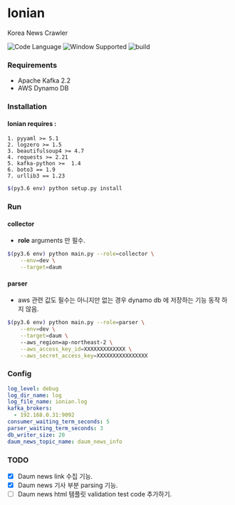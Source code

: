 
# **Ionian**
Korea News Crawler

![Code Language](https://img.shields.io/badge/python-3.6-blue.svg) ![Window Supported](https://img.shields.io/badge/windows-not%20supported-red.svg) ![build](https://img.shields.io/circleci/token/YOURTOKEN/project/github/RedSparr0w/node-csgo-parser/master.svg)
   

### Requirements

- Apache Kafka 2.2
- AWS Dynamo DB 

### Installation
    
#### Ionian requires :
    1. pyyaml >= 5.1
    2. logzero >= 1.5
    3. beautifulsoup4 >= 4.7
    4. requests >= 2.21
    5. kafka-python >=  1.4
    6. boto3 == 1.9
    7. urllib3 == 1.23
   
 ```bash
$(py3.6 env) python setup.py install 
``` 

### Run
#### collector
- **role** arguments 만 필수.
```bash
$(py3.6 env) python main.py --role=collector \
    --env=dev \
    --target=daum
```

#### parser
- aws 관련 값도 필수는 아니지만 없는 경우 dynamo db 에 저장하는 기능 동작 하지 않음.
```bash
$(py3.6 env) python main.py --role=parser \
    --env=dev \
    --target=daum \ 
    --aws_region=ap-northeast-2 \
    --aws_access_key_id=XXXXXXXXXXXXX \
    --aws_secret_access_key=XXXXXXXXXXXXXXXX
```

### Config
```yaml
log_level: debug
log_dir_name: log
log_file_name: ionian.log
kafka_brokers:
  - 192.168.0.31:9092
consumer_waiting_term_seconds: 5
parser_waiting_term_seconds: 3
db_writer_size: 20
daum_news_topic_name: daum_news_info
```

### TODO
- [X] Daum news link 수집 기능.
- [X] Daum news 기사 부분 parsing 기능.
- [ ] Daum news html 템플릿 validation test code 추가하기.
